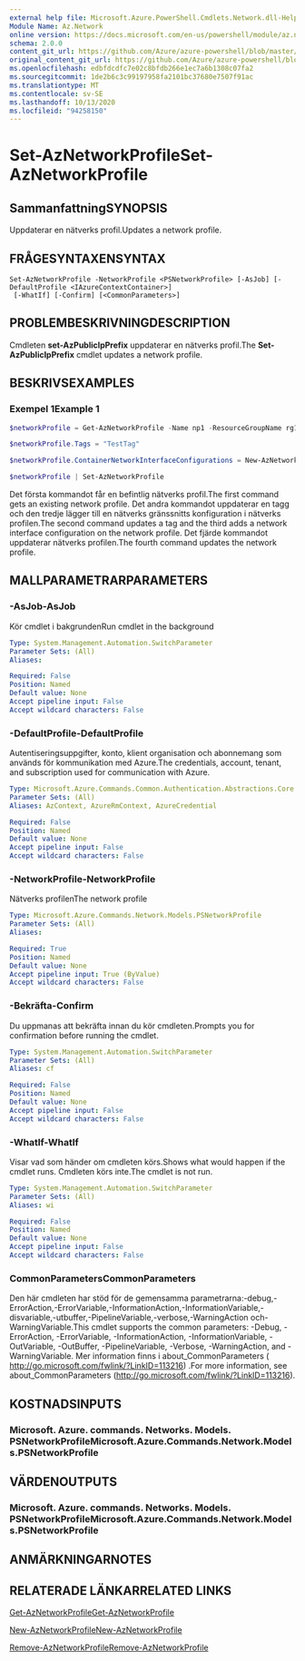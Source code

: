 ```yaml
---
external help file: Microsoft.Azure.PowerShell.Cmdlets.Network.dll-Help.xml
Module Name: Az.Network
online version: https://docs.microsoft.com/en-us/powershell/module/az.network/set-aznetworkprofile
schema: 2.0.0
content_git_url: https://github.com/Azure/azure-powershell/blob/master/src/Network/Network/help/Set-AzNetworkProfile.md
original_content_git_url: https://github.com/Azure/azure-powershell/blob/master/src/Network/Network/help/Set-AzNetworkProfile.md
ms.openlocfilehash: edbfdcdfc7e02c8bfdb266e1ec7a6b1308c07fa2
ms.sourcegitcommit: 1de2b6c3c99197958fa2101bc37680e7507f91ac
ms.translationtype: MT
ms.contentlocale: sv-SE
ms.lasthandoff: 10/13/2020
ms.locfileid: "94258150"
---
```

# <span data-ttu-id="1e0c9-101">Set-AzNetworkProfile</span><span class="sxs-lookup"><span data-stu-id="1e0c9-101">Set-AzNetworkProfile</span></span>

## <span data-ttu-id="1e0c9-102">Sammanfattning</span><span class="sxs-lookup"><span data-stu-id="1e0c9-102">SYNOPSIS</span></span>
<span data-ttu-id="1e0c9-103">Uppdaterar en nätverks profil.</span><span class="sxs-lookup"><span data-stu-id="1e0c9-103">Updates a network profile.</span></span>

## <span data-ttu-id="1e0c9-104">FRÅGESYNTAXEN</span><span class="sxs-lookup"><span data-stu-id="1e0c9-104">SYNTAX</span></span>

```
Set-AzNetworkProfile -NetworkProfile <PSNetworkProfile> [-AsJob] [-DefaultProfile <IAzureContextContainer>]
 [-WhatIf] [-Confirm] [<CommonParameters>]
```

## <span data-ttu-id="1e0c9-105">PROBLEMBESKRIVNING</span><span class="sxs-lookup"><span data-stu-id="1e0c9-105">DESCRIPTION</span></span>
<span data-ttu-id="1e0c9-106">Cmdleten **set-AzPublicIpPrefix** uppdaterar en nätverks profil.</span><span class="sxs-lookup"><span data-stu-id="1e0c9-106">The **Set-AzPublicIpPrefix** cmdlet updates a network profile.</span></span>

## <span data-ttu-id="1e0c9-107">BESKRIVS</span><span class="sxs-lookup"><span data-stu-id="1e0c9-107">EXAMPLES</span></span>

### <span data-ttu-id="1e0c9-108">Exempel 1</span><span class="sxs-lookup"><span data-stu-id="1e0c9-108">Example 1</span></span>
```powershell
$networkProfile = Get-AzNetworkProfile -Name np1 -ResourceGroupName rg1

$networkProfile.Tags = "TestTag"

$networkProfile.ContainerNetworkInterfaceConfigurations = New-AzNetworkProfileContainerNicConfig -Name cnicconfig1

$networkProfile | Set-AzNetworkProfile
```

<span data-ttu-id="1e0c9-109">Det första kommandot får en befintlig nätverks profil.</span><span class="sxs-lookup"><span data-stu-id="1e0c9-109">The first command gets an existing network profile.</span></span> <span data-ttu-id="1e0c9-110">Det andra kommandot uppdaterar en tagg och den tredje lägger till en nätverks gränssnitts konfiguration i nätverks profilen.</span><span class="sxs-lookup"><span data-stu-id="1e0c9-110">The second command updates a tag and the third adds a network interface configuration on the network profile.</span></span> <span data-ttu-id="1e0c9-111">Det fjärde kommandot uppdaterar nätverks profilen.</span><span class="sxs-lookup"><span data-stu-id="1e0c9-111">The fourth command updates the network profile.</span></span>

## <span data-ttu-id="1e0c9-112">MALLPARAMETRAR</span><span class="sxs-lookup"><span data-stu-id="1e0c9-112">PARAMETERS</span></span>

### <span data-ttu-id="1e0c9-113">-AsJob</span><span class="sxs-lookup"><span data-stu-id="1e0c9-113">-AsJob</span></span>
<span data-ttu-id="1e0c9-114">Kör cmdlet i bakgrunden</span><span class="sxs-lookup"><span data-stu-id="1e0c9-114">Run cmdlet in the background</span></span>

```yaml
Type: System.Management.Automation.SwitchParameter
Parameter Sets: (All)
Aliases:

Required: False
Position: Named
Default value: None
Accept pipeline input: False
Accept wildcard characters: False
```

### <span data-ttu-id="1e0c9-115">-DefaultProfile</span><span class="sxs-lookup"><span data-stu-id="1e0c9-115">-DefaultProfile</span></span>
<span data-ttu-id="1e0c9-116">Autentiseringsuppgifter, konto, klient organisation och abonnemang som används för kommunikation med Azure.</span><span class="sxs-lookup"><span data-stu-id="1e0c9-116">The credentials, account, tenant, and subscription used for communication with Azure.</span></span>

```yaml
Type: Microsoft.Azure.Commands.Common.Authentication.Abstractions.Core.IAzureContextContainer
Parameter Sets: (All)
Aliases: AzContext, AzureRmContext, AzureCredential

Required: False
Position: Named
Default value: None
Accept pipeline input: False
Accept wildcard characters: False
```

### <span data-ttu-id="1e0c9-117">-NetworkProfile</span><span class="sxs-lookup"><span data-stu-id="1e0c9-117">-NetworkProfile</span></span>
<span data-ttu-id="1e0c9-118">Nätverks profilen</span><span class="sxs-lookup"><span data-stu-id="1e0c9-118">The network profile</span></span>

```yaml
Type: Microsoft.Azure.Commands.Network.Models.PSNetworkProfile
Parameter Sets: (All)
Aliases:

Required: True
Position: Named
Default value: None
Accept pipeline input: True (ByValue)
Accept wildcard characters: False
```

### <span data-ttu-id="1e0c9-119">-Bekräfta</span><span class="sxs-lookup"><span data-stu-id="1e0c9-119">-Confirm</span></span>
<span data-ttu-id="1e0c9-120">Du uppmanas att bekräfta innan du kör cmdleten.</span><span class="sxs-lookup"><span data-stu-id="1e0c9-120">Prompts you for confirmation before running the cmdlet.</span></span>

```yaml
Type: System.Management.Automation.SwitchParameter
Parameter Sets: (All)
Aliases: cf

Required: False
Position: Named
Default value: None
Accept pipeline input: False
Accept wildcard characters: False
```

### <span data-ttu-id="1e0c9-121">-WhatIf</span><span class="sxs-lookup"><span data-stu-id="1e0c9-121">-WhatIf</span></span>
<span data-ttu-id="1e0c9-122">Visar vad som händer om cmdleten körs.</span><span class="sxs-lookup"><span data-stu-id="1e0c9-122">Shows what would happen if the cmdlet runs.</span></span>
<span data-ttu-id="1e0c9-123">Cmdleten körs inte.</span><span class="sxs-lookup"><span data-stu-id="1e0c9-123">The cmdlet is not run.</span></span>

```yaml
Type: System.Management.Automation.SwitchParameter
Parameter Sets: (All)
Aliases: wi

Required: False
Position: Named
Default value: None
Accept pipeline input: False
Accept wildcard characters: False
```

### <span data-ttu-id="1e0c9-124">CommonParameters</span><span class="sxs-lookup"><span data-stu-id="1e0c9-124">CommonParameters</span></span>
<span data-ttu-id="1e0c9-125">Den här cmdleten har stöd för de gemensamma parametrarna:-debug,-ErrorAction,-ErrorVariable,-InformationAction,-InformationVariable,-disvariable,-utbuffer,-PipelineVariable,-verbose,-WarningAction och-WarningVariable.</span><span class="sxs-lookup"><span data-stu-id="1e0c9-125">This cmdlet supports the common parameters: -Debug, -ErrorAction, -ErrorVariable, -InformationAction, -InformationVariable, -OutVariable, -OutBuffer, -PipelineVariable, -Verbose, -WarningAction, and -WarningVariable.</span></span> <span data-ttu-id="1e0c9-126">Mer information finns i about_CommonParameters ( http://go.microsoft.com/fwlink/?LinkID=113216) .</span><span class="sxs-lookup"><span data-stu-id="1e0c9-126">For more information, see about_CommonParameters (http://go.microsoft.com/fwlink/?LinkID=113216).</span></span>

## <span data-ttu-id="1e0c9-127">KOSTNADS</span><span class="sxs-lookup"><span data-stu-id="1e0c9-127">INPUTS</span></span>

### <span data-ttu-id="1e0c9-128">Microsoft. Azure. commands. Networks. Models. PSNetworkProfile</span><span class="sxs-lookup"><span data-stu-id="1e0c9-128">Microsoft.Azure.Commands.Network.Models.PSNetworkProfile</span></span>

## <span data-ttu-id="1e0c9-129">VÄRDEN</span><span class="sxs-lookup"><span data-stu-id="1e0c9-129">OUTPUTS</span></span>

### <span data-ttu-id="1e0c9-130">Microsoft. Azure. commands. Networks. Models. PSNetworkProfile</span><span class="sxs-lookup"><span data-stu-id="1e0c9-130">Microsoft.Azure.Commands.Network.Models.PSNetworkProfile</span></span>

## <span data-ttu-id="1e0c9-131">ANMÄRKNINGAR</span><span class="sxs-lookup"><span data-stu-id="1e0c9-131">NOTES</span></span>

## <span data-ttu-id="1e0c9-132">RELATERADE LÄNKAR</span><span class="sxs-lookup"><span data-stu-id="1e0c9-132">RELATED LINKS</span></span>

[<span data-ttu-id="1e0c9-133">Get-AzNetworkProfile</span><span class="sxs-lookup"><span data-stu-id="1e0c9-133">Get-AzNetworkProfile</span></span>](./Get-AzNetworkProfile.md)

[<span data-ttu-id="1e0c9-134">New-AzNetworkProfile</span><span class="sxs-lookup"><span data-stu-id="1e0c9-134">New-AzNetworkProfile</span></span>](./New-AzNetworkProfile.md)

[<span data-ttu-id="1e0c9-135">Remove-AzNetworkProfile</span><span class="sxs-lookup"><span data-stu-id="1e0c9-135">Remove-AzNetworkProfile</span></span>](./Remove-AzNetworkProfile.md)
